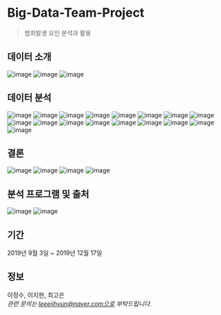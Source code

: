 # Big-Data-Team-Project
> 범죄발생 요인 분석과 활용

## 데이터 소개
![image](https://user-images.githubusercontent.com/47891430/113059338-4a4f0700-91ea-11eb-873d-11d732293dd9.jpg)
![image](https://user-images.githubusercontent.com/47891430/113059340-4a4f0700-91ea-11eb-8f93-ce010708c231.jpg)
![image](https://user-images.githubusercontent.com/47891430/113059343-4ae79d80-91ea-11eb-93fb-5a112b568dd0.jpg)

## 데이터 분석
![image](https://user-images.githubusercontent.com/47891430/113059345-4ae79d80-91ea-11eb-9ee8-0e5d99893bc7.jpg)
![image](https://user-images.githubusercontent.com/47891430/113059348-4b803400-91ea-11eb-99d5-c73a0169a962.jpg)
![image](https://user-images.githubusercontent.com/47891430/113059350-4b803400-91ea-11eb-8af5-164a07730554.jpg)
![image](https://user-images.githubusercontent.com/47891430/113059351-4c18ca80-91ea-11eb-856b-f7d13ae72942.jpg)
![image](https://user-images.githubusercontent.com/47891430/113059352-4c18ca80-91ea-11eb-8352-8b0c74a42228.jpg)
![image](https://user-images.githubusercontent.com/47891430/113059302-428f6280-91ea-11eb-90e3-afc930a3276f.jpg)
![image](https://user-images.githubusercontent.com/47891430/113059306-43c08f80-91ea-11eb-96cb-a98ea0d3ade2.jpg)
![image](https://user-images.githubusercontent.com/47891430/113059308-44592600-91ea-11eb-8b98-9907cc79c76d.jpg)
![image](https://user-images.githubusercontent.com/47891430/113059309-44f1bc80-91ea-11eb-80b4-881dbebf0c16.jpg)
![image](https://user-images.githubusercontent.com/47891430/113059311-458a5300-91ea-11eb-9d14-f597d11fd004.jpg)
![image](https://user-images.githubusercontent.com/47891430/113059312-458a5300-91ea-11eb-8f32-b2376cb2524a.jpg)
![image](https://user-images.githubusercontent.com/47891430/113059314-4622e980-91ea-11eb-9046-7662ac77afd1.jpg)
![image](https://user-images.githubusercontent.com/47891430/113059315-4622e980-91ea-11eb-92d2-301b37dfce4e.jpg)
![image](https://user-images.githubusercontent.com/47891430/113059319-46bb8000-91ea-11eb-926a-9e85ba82db8d.jpg)
![image](https://user-images.githubusercontent.com/47891430/113059321-47541680-91ea-11eb-92ae-a118369e32ed.jpg)
![image](https://user-images.githubusercontent.com/47891430/113059323-47541680-91ea-11eb-8166-0f669696c075.jpg)
![image](https://user-images.githubusercontent.com/47891430/113059325-47ecad00-91ea-11eb-991c-ed06edaf81b4.jpg)

## 결론
![image](https://user-images.githubusercontent.com/47891430/113059327-47ecad00-91ea-11eb-8b43-dcee34b51aa7.jpg)
![image](https://user-images.githubusercontent.com/47891430/113059328-48854380-91ea-11eb-9ff2-ec0f0528cc2d.jpg)
![image](https://user-images.githubusercontent.com/47891430/113059330-48854380-91ea-11eb-8119-a55ae751aac6.jpg)
![image](https://user-images.githubusercontent.com/47891430/113059331-491dda00-91ea-11eb-96ef-363db66681c2.jpg)

## 분석 프로그램 및 출처
![image](https://user-images.githubusercontent.com/47891430/113059334-491dda00-91ea-11eb-897e-cc6801bb7fb7.jpg)
![image](https://user-images.githubusercontent.com/47891430/113059336-49b67080-91ea-11eb-95c9-cf59f977b13d.jpg)

## 기간
2019년 9월 3일 ~ 2019년 12월 17일

## 정보
이정수, 이지현, 최고은  
_관련 문의는 leeejihyun@naver.com으로 부탁드립니다._
